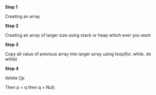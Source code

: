 <b>Step 1</b> <p> Creating an array</p>
<b>Step 2</b> <p> Creating an array of larger size using stack or heap which ever you want</p>
<b>Step 3</b> <p> Copy all value of previous array into larger array using loop(for, while, do while)</p>
<b>Step 4</b> <p> delete []p </p>
Then p = q 
then q = Null;
